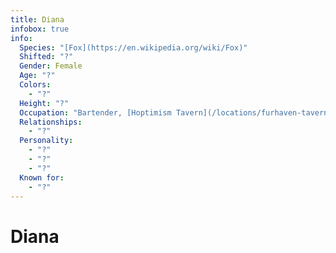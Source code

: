 ```yaml
---
title: Diana
infobox: true
info:
  Species: "[Fox](https://en.wikipedia.org/wiki/Fox)"
  Shifted: "?"
  Gender: Female
  Age: "?"
  Colors:
    - "?"
  Height: "?"
  Occupation: "Bartender, [Hoptimism Tavern](/locations/furhaven-tavern)"
  Relationships:
    - "?"
  Personality:
    - "?"
    - "?"
    - "?"
  Known for:
    - "?"
---
```


# Diana
